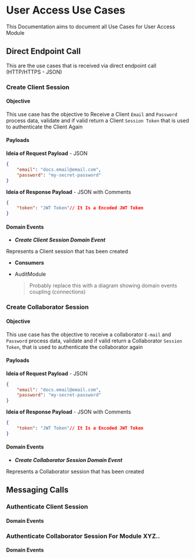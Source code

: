 # User Access Use Cases

This Documentation aims to document all Use Cases for User Access Module

## Direct Endpoint Call

This are the use cases that is received via direct endpoint call (HTTP/HTTPS - JSON)

### Create Client Session

#### Objective

This use case has the objective to Receive a Client `Email` and `Password` process data, validate and if valid return a Client `Session Token` that is used to authenticate the Client Again

#### Payloads

**Ideia of Request Payload** - JSON

```JSON
{
    "email": "docs.email@email.com",
    "password": "my-secret-password"
}
```

**Ideia of Response Payload** - JSON with Comments

```JSON with Comments
{
    "token": "JWT Token"// It Is a Encoded JWT Token
}
```

#### Domain Events

- **_Create Client Session Domain Event_**

Represents a Client session that has been created

- **Consumers**

- AuditModule
  > Probably replace this with a diagram showing domain events coupling (connections)

### Create Collaborator Session

#### Objective

This use case has the objective to receive a collaborator `E-mail` and `Password` process data, validate and if valid return a Collaborator `Session Token`, that is used to authenticate the collaborator again

#### Payloads

**Ideia of Request Payload** - JSON

```JSON
{
    "email": "docs.email@email.com",
    "password": "my-secret-password"
}
```

**Ideia of Response Payload** - JSON with Comments

```JSON with Comments
{
    "token": "JWT Token"// It Is a Encoded JWT Token
}
```

#### Domain Events

- **_Create Collaborator Session Domain Event_**

Represents a Collaborator session that has been created

## Messaging Calls

### Authenticate Client Session

#### Domain Events

### Authenticate Collaborator Session For Module XYZ..

#### Domain Events
